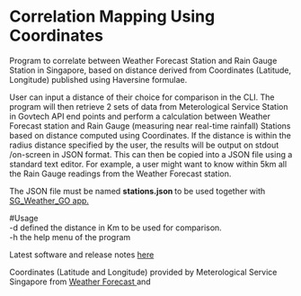 # Correlation Mapping Using Coordinates </br>
Program to correlate between Weather Forecast Station and Rain Gauge Station in Singapore, based on distance derived from Coordinates (Latitude, Longitude) published using Haversine formulae.

User can input a distance of their choice for comparison in the CLI. The program will then retrieve 2 sets of data from Meterological Service Station in Govtech API end points and perform a calculation between Weather Forecast station and Rain Gauge (measuring near real-time rainfall) Stations based on distance computed using Coordinates. If the distance is within the radius distance specified by the user, the results will be output on stdout /on-screen in JSON format. This can then be copied into a JSON file using a standard text editor. 
For example, a user might want to know within 5km all the Rain Gauge readings from the Weather Forecast station.

The JSON file must be named <b>stations.json </b> to be used together with <a href="https://github.com/maxng07/SG_Weather_GO"> SG_Weather_GO app. </a>

#Usage </br>
-d  defined the distance in Km to be used for comparison. </br>
-h  the help menu of the program </p>

Latest software and release notes <a href="https://github.com/maxng07/Distance_RainGauge/releases"> here </a>

Coordinates (Latitude and Longitude) provided by Meterological Service Singapore from 
<a href="https://data.gov.sg/dataset/weather-forecast"> Weather Forecast </a> and

